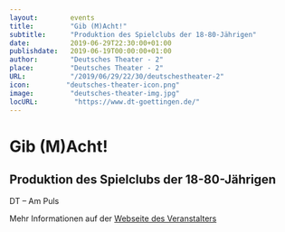```yaml
---
layout:        events
title:         "Gib (M)Acht!"
subtitle:      "Produktion des Spielclubs der 18-80-Jährigen"
date:          2019-06-29T22:30:00+01:00
publishdate:   2019-06-19T00:00:00+01:00
author:        "Deutsches Theater - 2"
place:         "Deutsches Theater - 2"
URL:           "/2019/06/29/22/30/deutschestheater-2"
icon:         "deutsches-theater-icon.png"
image:         "deutsches-theater-img.jpg"
locURL:         "https://www.dt-goettingen.de/"
---
```


Gib (M)Acht!
===========

Produktion des Spielclubs der 18-80-Jährigen
-----------

 DT – Am Puls

Mehr Informationen auf der [Webseite des Veranstalters](https://www.dt-goettingen.de/stueck/gib-macht/)
